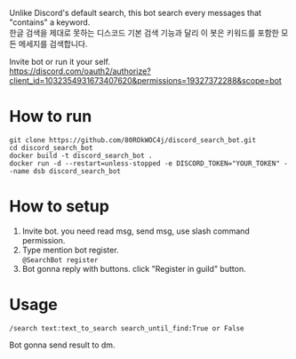 Unlike Discord's default search, this bot search every messages that "contains" a keyword.  
한글 검색을 제대로 못하는 디스코드 기본 검색 기능과 달리 이 봇은 키워드를 포함한 모든 메세지를 검색합니다.  


Invite bot or run it your self.  
https://discord.com/oauth2/authorize?client_id=1032354931673407620&permissions=19327372288&scope=bot


# How to run
```
git clone https://github.com/80ROkWOC4j/discord_search_bot.git
cd discord_search_bot
docker build -t discord_search_bot .
docker run -d --restart=unless-stopped -e DISCORD_TOKEN="YOUR_TOKEN" --name dsb discord_search_bot
```

# How to setup
1. Invite bot. you need read msg, send msg, use slash command permission.
2. Type mention bot register.  
```@SearchBot register```
3. Bot gonna reply with buttons. click "Register in guild" button.


# Usage
```
/search text:text_to_search search_until_find:True or False
```
Bot gonna send result to dm.
